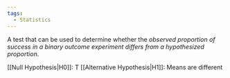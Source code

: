 ```yaml
---
tags:
  - Statistics
---
```

A test that can be used to determine whether the *observed proportion of success in a binary outcome experiment differs from a hypothesized proportion*.

[[Null Hypothesis|H0]]: T
[[Alternative Hypothesis|H1]]: Means are different